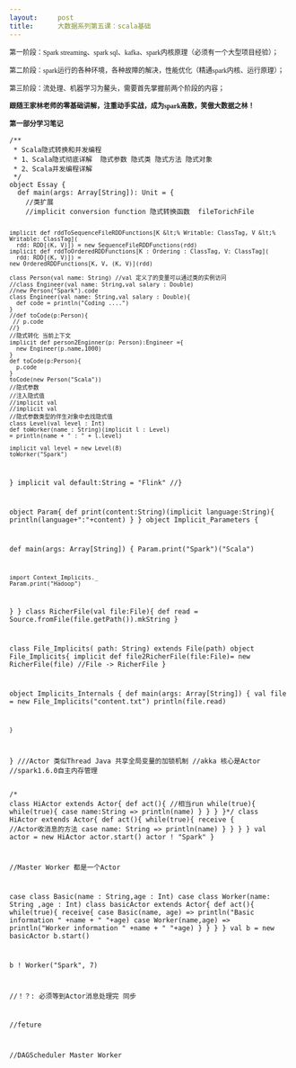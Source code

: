 ```yaml
---
layout:     post
title:      大数据系列第五课：scala基础
---
```

<div id="article_content" class="article_content clearfix csdn-tracking-statistics" data-pid="blog" data-mod="popu_307" data-dsm="post">
								            <link rel="stylesheet" href="https://csdnimg.cn/release/phoenix/template/css/ck_htmledit_views-f76675cdea.css">
						<div class="htmledit_views" id="content_views">
                
<p><span style="font-size:12px;">第一阶段：<span style="font-family:Calibri;">Spark streaming</span><span style="font-family:'宋体';">、</span><span style="font-family:Calibri;">spark sql</span><span style="font-family:'宋体';">、</span><span style="font-family:Calibri;">kafka</span><span style="font-family:'宋体';">、</span><span style="font-family:Calibri;">spark</span><span style="font-family:'宋体';">内核原理（必须有一个大型项目经验）；</span></span></p>
<p><span style="font-size:12px;">第二阶段：<span style="font-family:Calibri;">spark</span><span style="font-family:'宋体';">运行的各种环境，各种故障的解决，性能优化（精通</span><span style="font-family:Calibri;">spark</span><span style="font-family:'宋体';">内核、运行原理）；</span></span></p>
<p><span style="font-size:12px;">第三阶段：流处理、机器学习为鳌头，需要首先掌握前两个阶段的内容；<strong><span></span></strong></span></p>
<p><span style="font-size:12px;"><span></span></span></p>
<p style="font-weight:bold;"><span style="font-size:12px;"><span></span>跟随王家林老师的零基础讲解，注重动手实战，成为<span style="font-family:Calibri;">spark</span><span style="font-family:'宋体';">高数，笑傲大数据之林！</span></span></p>
<p style="font-weight:bold;"><span style="font-size:12px;"><span style="font-family:'宋体';">第一部分学习笔记</span></span></p>
<p style="font-weight:bold;"><span style="font-size:12px;"><span style="font-family:'宋体';"></span></span></p><pre><code class="language-java">/**
 * Scala隐式转换和并发编程
 * 1、Scala隐式彻底详解  隐式参数 隐式类 隐式方法 隐式对象
 * 2、Scala并发编程详解
 */
object Essay {
  def main(args: Array[String]): Unit = {
    //类扩展
    //implicit conversion function 隐式转换函数  fileTorichFile

    implicit def rddToSequenceFileRDDFunctions[K &lt;% Writable: ClassTag, V &lt;% Writable: ClassTag](
      rdd: RDD[(K, V)]) = new SequenceFileRDDFunctions(rdd)
    implicit def rddToOrderedRDDFunctions[K : Ordering : ClassTag, V: ClassTag](
      rdd: RDD[(K, V)]) =
    new OrderedRDDFunctions[K, V, (K, V)](rdd)
    
    class Person(val name: String) //val 定义了的变量可以通过类的实例访问
    //class Engineer(val name: String,val salary : Double)
    //new Person("Spark").code
    class Engineer(val name: String,val salary : Double){
      def code = println("Coding ....")
    }
    //def toCode(p:Person){
     // p.code
    //}
    //隐式转化 当前上下文
    implicit def person2Enginner(p: Person):Engineer ={
      new Engineer(p.name,1000)
    }
    def toCode(p:Person){
      p.code
    }
    toCode(new Person("Scala"))
    //隐式参数
    //注入隐式值
    //implicit val
    //implicit val
    //隐式参数类型的伴生对象中去找隐式值
    class Level(val level : Int)
    def toWorker(name : String)(implicit l : Level)
    = println(name + " : " + l.level)
    
    implicit val level = new Level(8)
    toWorker("Spark")
    
  }
      implicit val default:String = "Flink"
//}
 
object Param{
   def print(content:String)(implicit language:String){
      println(language+":"+content)
   }
}
object Implicit_Parameters {

  def main(args: Array[String]) {
    Param.print("Spark")("Scala")
     
    import Context_Implicits._
    Param.print("Hadoop")
  }
}
class RicherFile(val file:File){
   def read = Source.fromFile(file.getPath()).mkString
}
 
class File_Implicits( path: String) extends File(path)
object File_Implicits{
    implicit def file2RicherFile(file:File)= new RicherFile(file) //File -&gt; RicherFile
}

object Implicits_Internals {
	def main(args: Array[String]) {
	  val file = new File_Implicits("content.txt")
		println(file.read) 
		
	}
}
   ///Actor 类似Thread  Java 共享全局变量的加锁机制
      //akka 核心是Actor
      //spark1.6.0自主内存管理</code></pre><pre><code class="language-java">/*    class HiActor extends Actor{
      def act(){ //相当run
        while(true){
          while(true){
            case name:String =&gt; println(name)
          }
        }
      }
    }*/
    class HiActor extends Actor{
      def act(){
        while(true){
          receive {        //Actor收消息的方法
            case name: String =&gt; println(name)
      }
      }
      }
      }
    val actor = new HiActor
    actor.start()
    actor ! "Spark"
  }
  
  //Master  Worker 都是一个Actor
  
  case class Basic(name : String,age : Int)
  case class Worker(name: String ,age : Int)
  class basicActor extends Actor{
    def act(){
      while(true){
        receive{
          case Basic(name, age) =&gt; println("Basic information " +name + " "+age)
          case Worker(name,age) =&gt; println("Worker information " +name + " "+age)
        }
      }
    }
  }
  val b = new basicActor
  b.start()
  
  
  b ! Worker("Spark", 7)
  
  
//！？: 必须等到Actor消息处理完  同步
  
  //feture
  
  //DAGScheduler Master Worker</code></pre><br><br>            </div>
                </div>